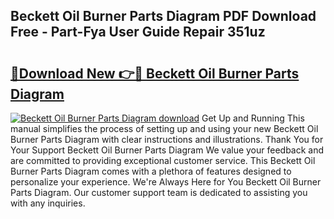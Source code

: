 ## Beckett Oil Burner Parts Diagram PDF Download Free - Part-Fya User Guide Repair 351uz

# <h2><a href="http://dfkr47q.blite.top/?on=Beckett+Oil+Burner+Parts+Diagram">🔗Download New 👉🔴 Beckett Oil Burner Parts Diagram</a></h2>

[![Beckett Oil Burner Parts Diagram download](https://i.imgur.com/lujVjoI.png)](http://dfkr47q.blite.top/?on=Beckett+Oil+Burner+Parts+Diagram)
Get Up and Running This manual simplifies the process of setting up and using your new Beckett Oil Burner Parts Diagram with clear instructions and illustrations. Thank You for Your Support Beckett Oil Burner Parts Diagram We value your feedback and are committed to providing exceptional customer service. This Beckett Oil Burner Parts Diagram comes with a plethora of features designed to personalize your experience. We're Always Here for You Beckett Oil Burner Parts Diagram. Our customer support team is dedicated to assisting you with any inquiries.
